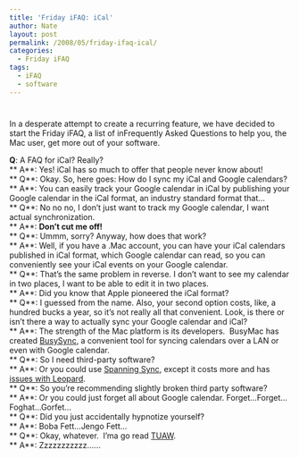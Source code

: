 ```yaml
---
title: 'Friday iFAQ: iCal'
author: Nate
layout: post
permalink: /2008/05/friday-ifaq-ical/
categories:
  - Friday iFAQ
tags:
  - iFAQ
  - software
---
```

# 

In a desperate attempt to create a recurring feature, we have decided to start the Friday iFAQ, a list of inFrequently Asked Questions to help you, the Mac user, get more out of your software.

**Q**: A FAQ for iCal? Really?  
** A**: Yes! iCal has so much to offer that people never know about!  
** Q**: Okay. So, here goes: How do I sync my iCal and Google calendars?  
** A**: You can easily track your Google calendar in iCal by publishing your Google calendar in the iCal format, an industry standard format that…  
** Q**: No no no, I don’t just want to track my Google calendar, I want actual synchronization.  
** A**: **Don’t cut me off!**  
** Q**: Ummm, sorry? Anyway, how does that work?  
** A**: Well, if you have a .Mac account, you can have your iCal calendars published in iCal format, which Google calendar can read, so you can conveniently see your iCal events on your Google calendar.  
** Q**: That’s the same problem in reverse. I don’t want to see my calendar in two places, I want to be able to edit it in two places.  
** A**: Did you know that Apple pioneered the iCal format?  
** Q**: I guessed from the name. Also, your second option costs, like, a hundred bucks a year, so it’s not really all that convenient. Look, is there or isn’t there a way to actually sync your Google calendar and iCal?  
** A**: The strength of the Mac platform is its developers.  BusyMac has created [BusySync][1], a convenient tool for syncing calendars over a LAN or even with Google calendar.  
** Q**: So I need third-party software?  
** A**: Or you could use [Spanning Sync][2], except it costs more and has [issues with Leopard][3].  
** Q**: So you’re recommending slightly broken third party software?  
** A**: Or you could just forget all about Google calendar. Forget…Forget…Foghat…Gorfet…  
** Q**: Did you just accidentally hypnotize yourself?  
** A**: Boba Fett…Jengo Fett…  
** Q**: Okay, whatever.  I’ma go read [TUAW][4].  
** A**: Zzzzzzzzzzz……

 [1]: http://www.busymac.com/
 [2]: http://spanningsync.com/
 [3]: http://blog.spanningsync.com/2008/02/mac-os-x-1052-f.html
 [4]: http://www.tuaw.com/